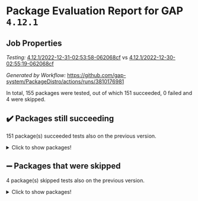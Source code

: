 # Package Evaluation Report for GAP `4.12.1`

## Job Properties

*Testing:* [4.12.1/2022-12-31-02:53:58-062068cf](https://github.com/gap-system/PackageDistro/blob/data/reports/4.12.1/2022-12-31-02:53:58-062068cf) vs [4.12.1/2022-12-30-02:55:19-062068cf](https://github.com/gap-system/PackageDistro/blob/data/reports/4.12.1/2022-12-30-02:55:19-062068cf)

*Generated by Workflow:* https://github.com/gap-system/PackageDistro/actions/runs/3810176981

In total, 155 packages were tested, out of which 151 succeeded, 0 failed and 4 were skipped.

## :heavy_check_mark: Packages still succeeding

151 package(s) succeeded tests also on the previous version.
<details><summary>Click to show packages!</summary>

- 4ti2interface 2022.09-01 [(success)](https://github.com/gap-system/PackageDistro/actions/runs/3810176981/jobs/6482183824)
- ace 5.6.1 [(success)](https://github.com/gap-system/PackageDistro/actions/runs/3810176981/jobs/6482183858)
- aclib 1.3.2 [(success)](https://github.com/gap-system/PackageDistro/actions/runs/3810176981/jobs/6482183890)
- agt 0.3 [(success)](https://github.com/gap-system/PackageDistro/actions/runs/3810176981/jobs/6482183921)
- alnuth 3.2.1 [(success)](https://github.com/gap-system/PackageDistro/actions/runs/3810176981/jobs/6482183955)
- anupq 3.2.6 [(success)](https://github.com/gap-system/PackageDistro/actions/runs/3810176981/jobs/6482183994)
- atlasrep 2.1.6 [(success)](https://github.com/gap-system/PackageDistro/actions/runs/3810176981/jobs/6482184027)
- autodoc 2022.10.20 [(success)](https://github.com/gap-system/PackageDistro/actions/runs/3810176981/jobs/6482184061)
- automata 1.15 [(success)](https://github.com/gap-system/PackageDistro/actions/runs/3810176981/jobs/6482184096)
- automgrp 1.3.2 [(success)](https://github.com/gap-system/PackageDistro/actions/runs/3810176981/jobs/6482184119)
- autpgrp 1.11 [(success)](https://github.com/gap-system/PackageDistro/actions/runs/3810176981/jobs/6482184138)
- cap 2022.12-15 [(success)](https://github.com/gap-system/PackageDistro/actions/runs/3810176981/jobs/6482184162)
- caratinterface 2.3.4 [(success)](https://github.com/gap-system/PackageDistro/actions/runs/3810176981/jobs/6482184182)
- cddinterface 2022.11.01 [(success)](https://github.com/gap-system/PackageDistro/actions/runs/3810176981/jobs/6482184207)
- circle 1.6.5 [(success)](https://github.com/gap-system/PackageDistro/actions/runs/3810176981/jobs/6482184235)
- classicpres 1.22 [(success)](https://github.com/gap-system/PackageDistro/actions/runs/3810176981/jobs/6482184270)
- cohomolo 1.6.10 [(success)](https://github.com/gap-system/PackageDistro/actions/runs/3810176981/jobs/6482184300)
- congruence 1.2.4 [(success)](https://github.com/gap-system/PackageDistro/actions/runs/3810176981/jobs/6482184335)
- corelg 1.56 [(success)](https://github.com/gap-system/PackageDistro/actions/runs/3810176981/jobs/6482184365)
- crime 1.6 [(success)](https://github.com/gap-system/PackageDistro/actions/runs/3810176981/jobs/6482184400)
- crisp 1.4.6 [(success)](https://github.com/gap-system/PackageDistro/actions/runs/3810176981/jobs/6482184430)
- crypting 0.10.4 [(success)](https://github.com/gap-system/PackageDistro/actions/runs/3810176981/jobs/6482184468)
- cryst 4.1.25 [(success)](https://github.com/gap-system/PackageDistro/actions/runs/3810176981/jobs/6482184499)
- crystcat 1.1.10 [(success)](https://github.com/gap-system/PackageDistro/actions/runs/3810176981/jobs/6482184526)
- ctbllib 1.3.4 [(success)](https://github.com/gap-system/PackageDistro/actions/runs/3810176981/jobs/6482184560)
- cubefree 1.19 [(success)](https://github.com/gap-system/PackageDistro/actions/runs/3810176981/jobs/6482184597)
- curlinterface 2.3.1 [(success)](https://github.com/gap-system/PackageDistro/actions/runs/3810176981/jobs/6482184643)
- cvec 2.7.6 [(success)](https://github.com/gap-system/PackageDistro/actions/runs/3810176981/jobs/6482184688)
- datastructures 0.3.0 [(success)](https://github.com/gap-system/PackageDistro/actions/runs/3810176981/jobs/6482184729)
- deepthought 1.0.6 [(success)](https://github.com/gap-system/PackageDistro/actions/runs/3810176981/jobs/6482184769)
- design 1.7 [(success)](https://github.com/gap-system/PackageDistro/actions/runs/3810176981/jobs/6482184809)
- difsets 2.3.1 [(success)](https://github.com/gap-system/PackageDistro/actions/runs/3810176981/jobs/6482184855)
- digraphs 1.6.1 [(success)](https://github.com/gap-system/PackageDistro/actions/runs/3810176981/jobs/6482184916)
- edim 1.3.6 [(success)](https://github.com/gap-system/PackageDistro/actions/runs/3810176981/jobs/6482184967)
- example 4.3.2 [(success)](https://github.com/gap-system/PackageDistro/actions/runs/3810176981/jobs/6482185020)
- examplesforhomalg 2022.11-01 [(success)](https://github.com/gap-system/PackageDistro/actions/runs/3810176981/jobs/6482185063)
- factint 1.6.3 [(success)](https://github.com/gap-system/PackageDistro/actions/runs/3810176981/jobs/6482185113)
- ferret 1.0.9 [(success)](https://github.com/gap-system/PackageDistro/actions/runs/3810176981/jobs/6482185168)
- fga 1.4.0 [(success)](https://github.com/gap-system/PackageDistro/actions/runs/3810176981/jobs/6482185220)
- fining 1.5.4 [(success)](https://github.com/gap-system/PackageDistro/actions/runs/3810176981/jobs/6482185277)
- float 1.0.3 [(success)](https://github.com/gap-system/PackageDistro/actions/runs/3810176981/jobs/6482185330)
- format 1.4.3 [(success)](https://github.com/gap-system/PackageDistro/actions/runs/3810176981/jobs/6482185385)
- forms 1.2.9 [(success)](https://github.com/gap-system/PackageDistro/actions/runs/3810176981/jobs/6482185452)
- fplsa 1.2.5 [(success)](https://github.com/gap-system/PackageDistro/actions/runs/3810176981/jobs/6482185513)
- fr 2.4.12 [(success)](https://github.com/gap-system/PackageDistro/actions/runs/3810176981/jobs/6482185578)
- francy 1.2.5 [(success)](https://github.com/gap-system/PackageDistro/actions/runs/3810176981/jobs/6482185644)
- fwtree 1.3 [(success)](https://github.com/gap-system/PackageDistro/actions/runs/3810176981/jobs/6482185717)
- gapdoc 1.6.6 [(success)](https://github.com/gap-system/PackageDistro/actions/runs/3810176981/jobs/6482185815)
- gauss 2022.12-01 [(success)](https://github.com/gap-system/PackageDistro/actions/runs/3810176981/jobs/6482185906)
- gaussforhomalg 2022.08-03 [(success)](https://github.com/gap-system/PackageDistro/actions/runs/3810176981/jobs/6482185969)
- gbnp 1.0.5 [(success)](https://github.com/gap-system/PackageDistro/actions/runs/3810176981/jobs/6482186042)
- generalizedmorphismsforcap 2022.12-01 [(success)](https://github.com/gap-system/PackageDistro/actions/runs/3810176981/jobs/6482186136)
- genss 1.6.8 [(success)](https://github.com/gap-system/PackageDistro/actions/runs/3810176981/jobs/6482186283)
- gradedmodules 2022.09-02 [(success)](https://github.com/gap-system/PackageDistro/actions/runs/3810176981/jobs/6482186350)
- gradedringforhomalg 2022.11-01 [(success)](https://github.com/gap-system/PackageDistro/actions/runs/3810176981/jobs/6482186430)
- grape 4.9.0 [(success)](https://github.com/gap-system/PackageDistro/actions/runs/3810176981/jobs/6482186509)
- groupoids 1.71 [(success)](https://github.com/gap-system/PackageDistro/actions/runs/3810176981/jobs/6482186574)
- grpconst 2.6.3 [(success)](https://github.com/gap-system/PackageDistro/actions/runs/3810176981/jobs/6482186634)
- guarana 0.96.3 [(success)](https://github.com/gap-system/PackageDistro/actions/runs/3810176981/jobs/6482186699)
- guava 3.17 [(success)](https://github.com/gap-system/PackageDistro/actions/runs/3810176981/jobs/6482186769)
- hap 1.47 [(success)](https://github.com/gap-system/PackageDistro/actions/runs/3810176981/jobs/6482186832)
- hapcryst 0.1.15 [(success)](https://github.com/gap-system/PackageDistro/actions/runs/3810176981/jobs/6482186900)
- hecke 1.5.3 [(success)](https://github.com/gap-system/PackageDistro/actions/runs/3810176981/jobs/6482186991)
- help 3.5 [(success)](https://github.com/gap-system/PackageDistro/actions/runs/3810176981/jobs/6482187078)
- homalg 2022.12-02 [(success)](https://github.com/gap-system/PackageDistro/actions/runs/3810176981/jobs/6482187154)
- homalgtocas 2022.11-02 [(success)](https://github.com/gap-system/PackageDistro/actions/runs/3810176981/jobs/6482187227)
- idrel 2.44 [(success)](https://github.com/gap-system/PackageDistro/actions/runs/3810176981/jobs/6482187275)
- images 1.3.1 [(success)](https://github.com/gap-system/PackageDistro/actions/runs/3810176981/jobs/6482187336)
- intpic 0.3.0 [(success)](https://github.com/gap-system/PackageDistro/actions/runs/3810176981/jobs/6482187390)
- io 4.8.0 [(success)](https://github.com/gap-system/PackageDistro/actions/runs/3810176981/jobs/6482187432)
- io_forhomalg 2022.11-01 [(success)](https://github.com/gap-system/PackageDistro/actions/runs/3810176981/jobs/6482187468)
- irredsol 1.4.4 [(success)](https://github.com/gap-system/PackageDistro/actions/runs/3810176981/jobs/6482187515)
- json 2.1.1 [(success)](https://github.com/gap-system/PackageDistro/actions/runs/3810176981/jobs/6482187569)
- jupyterkernel 1.4.1 [(success)](https://github.com/gap-system/PackageDistro/actions/runs/3810176981/jobs/6482187615)
- jupyterviz 1.5.6 [(success)](https://github.com/gap-system/PackageDistro/actions/runs/3810176981/jobs/6482187672)
- kan 1.34 [(success)](https://github.com/gap-system/PackageDistro/actions/runs/3810176981/jobs/6482187723)
- kbmag 1.5.10 [(success)](https://github.com/gap-system/PackageDistro/actions/runs/3810176981/jobs/6482187767)
- laguna 3.9.5 [(success)](https://github.com/gap-system/PackageDistro/actions/runs/3810176981/jobs/6482187801)
- liealgdb 2.2.1 [(success)](https://github.com/gap-system/PackageDistro/actions/runs/3810176981/jobs/6482187839)
- liepring 2.8 [(success)](https://github.com/gap-system/PackageDistro/actions/runs/3810176981/jobs/6482187888)
- liering 2.4.2 [(success)](https://github.com/gap-system/PackageDistro/actions/runs/3810176981/jobs/6482187931)
- linearalgebraforcap 2022.12-04 [(success)](https://github.com/gap-system/PackageDistro/actions/runs/3810176981/jobs/6482187972)
- localizeringforhomalg 2022.11-01 [(success)](https://github.com/gap-system/PackageDistro/actions/runs/3810176981/jobs/6482188011)
- loops 3.4.3 [(success)](https://github.com/gap-system/PackageDistro/actions/runs/3810176981/jobs/6482188047)
- lpres 1.0.3 [(success)](https://github.com/gap-system/PackageDistro/actions/runs/3810176981/jobs/6482188083)
- majoranaalgebras 1.5.1 [(success)](https://github.com/gap-system/PackageDistro/actions/runs/3810176981/jobs/6482188119)
- mapclass 1.4.6 [(success)](https://github.com/gap-system/PackageDistro/actions/runs/3810176981/jobs/6482188146)
- matgrp 0.70 [(success)](https://github.com/gap-system/PackageDistro/actions/runs/3810176981/jobs/6482188170)
- matricesforhomalg 2022.12-01 [(success)](https://github.com/gap-system/PackageDistro/actions/runs/3810176981/jobs/6482188214)
- modisom 2.5.3 [(success)](https://github.com/gap-system/PackageDistro/actions/runs/3810176981/jobs/6482188241)
- modulepresentationsforcap 2022.12-01 [(success)](https://github.com/gap-system/PackageDistro/actions/runs/3810176981/jobs/6482188273)
- modules 2022.11-01 [(success)](https://github.com/gap-system/PackageDistro/actions/runs/3810176981/jobs/6482188310)
- monoidalcategories 2022.12-01 [(success)](https://github.com/gap-system/PackageDistro/actions/runs/3810176981/jobs/6482188338)
- nconvex 2022.09-01 [(success)](https://github.com/gap-system/PackageDistro/actions/runs/3810176981/jobs/6482188365)
- nilmat 1.4.2 [(success)](https://github.com/gap-system/PackageDistro/actions/runs/3810176981/jobs/6482188394)
- nock 1.5 [(success)](https://github.com/gap-system/PackageDistro/actions/runs/3810176981/jobs/6482188418)
- normalizinterface 1.3.5 [(success)](https://github.com/gap-system/PackageDistro/actions/runs/3810176981/jobs/6482188438)
- nq 2.5.9 [(success)](https://github.com/gap-system/PackageDistro/actions/runs/3810176981/jobs/6482188452)
- numericalsgps 1.3.1 [(success)](https://github.com/gap-system/PackageDistro/actions/runs/3810176981/jobs/6482188477)
- openmath 11.5.2 [(success)](https://github.com/gap-system/PackageDistro/actions/runs/3810176981/jobs/6482188500)
- orb 4.9.0 [(success)](https://github.com/gap-system/PackageDistro/actions/runs/3810176981/jobs/6482188520)
- packagemanager 1.3.2 [(success)](https://github.com/gap-system/PackageDistro/actions/runs/3810176981/jobs/6482188536)
- patternclass 2.4.3 [(success)](https://github.com/gap-system/PackageDistro/actions/runs/3810176981/jobs/6482188554)
- permut 2.0.4 [(success)](https://github.com/gap-system/PackageDistro/actions/runs/3810176981/jobs/6482188574)
- polenta 1.3.10 [(success)](https://github.com/gap-system/PackageDistro/actions/runs/3810176981/jobs/6482188588)
- polymaking 0.8.6 [(success)](https://github.com/gap-system/PackageDistro/actions/runs/3810176981/jobs/6482188623)
- primgrp 3.4.3 [(success)](https://github.com/gap-system/PackageDistro/actions/runs/3810176981/jobs/6482188644)
- profiling 2.5.2 [(success)](https://github.com/gap-system/PackageDistro/actions/runs/3810176981/jobs/6482188691)
- qpa 1.34 [(success)](https://github.com/gap-system/PackageDistro/actions/runs/3810176981/jobs/6482188724)
- quagroup 1.8.3 [(success)](https://github.com/gap-system/PackageDistro/actions/runs/3810176981/jobs/6482188750)
- radiroot 2.9 [(success)](https://github.com/gap-system/PackageDistro/actions/runs/3810176981/jobs/6482188776)
- rcwa 4.7.1 [(success)](https://github.com/gap-system/PackageDistro/actions/runs/3810176981/jobs/6482188807)
- rds 1.8 [(success)](https://github.com/gap-system/PackageDistro/actions/runs/3810176981/jobs/6482188841)
- recog 1.4.2 [(success)](https://github.com/gap-system/PackageDistro/actions/runs/3810176981/jobs/6482188881)
- repndecomp 1.2.1 [(success)](https://github.com/gap-system/PackageDistro/actions/runs/3810176981/jobs/6482188927)
- repsn 3.1.0 [(success)](https://github.com/gap-system/PackageDistro/actions/runs/3810176981/jobs/6482188966)
- resclasses 4.7.3 [(success)](https://github.com/gap-system/PackageDistro/actions/runs/3810176981/jobs/6482189019)
- ringsforhomalg 2022.11-01 [(success)](https://github.com/gap-system/PackageDistro/actions/runs/3810176981/jobs/6482189060)
- sco 2022.09-01 [(success)](https://github.com/gap-system/PackageDistro/actions/runs/3810176981/jobs/6482189103)
- scscp 2.4.0 [(success)](https://github.com/gap-system/PackageDistro/actions/runs/3810176981/jobs/6482189159)
- semigroups 5.2.0 [(success)](https://github.com/gap-system/PackageDistro/actions/runs/3810176981/jobs/6482189211)
- sglppow 2.3 [(success)](https://github.com/gap-system/PackageDistro/actions/runs/3810176981/jobs/6482189264)
- sgpviz 0.999.5 [(success)](https://github.com/gap-system/PackageDistro/actions/runs/3810176981/jobs/6482189322)
- simpcomp 2.1.14 [(success)](https://github.com/gap-system/PackageDistro/actions/runs/3810176981/jobs/6482189363)
- singular 2022.09.23 [(success)](https://github.com/gap-system/PackageDistro/actions/runs/3810176981/jobs/6482189404)
- sl2reps 1.1 [(success)](https://github.com/gap-system/PackageDistro/actions/runs/3810176981/jobs/6482189470)
- sla 1.5.3 [(success)](https://github.com/gap-system/PackageDistro/actions/runs/3810176981/jobs/6482189519)
- smallgrp 1.5.1 [(success)](https://github.com/gap-system/PackageDistro/actions/runs/3810176981/jobs/6482189578)
- smallsemi 0.6.13 [(success)](https://github.com/gap-system/PackageDistro/actions/runs/3810176981/jobs/6482189639)
- sonata 2.9.6 [(success)](https://github.com/gap-system/PackageDistro/actions/runs/3810176981/jobs/6482189707)
- sophus 1.27 [(success)](https://github.com/gap-system/PackageDistro/actions/runs/3810176981/jobs/6482189757)
- spinsym 1.5.2 [(success)](https://github.com/gap-system/PackageDistro/actions/runs/3810176981/jobs/6482189826)
- standardff 0.9.4 [(success)](https://github.com/gap-system/PackageDistro/actions/runs/3810176981/jobs/6482189891)
- symbcompcc 1.3.2 [(success)](https://github.com/gap-system/PackageDistro/actions/runs/3810176981/jobs/6482189974)
- thelma 1.3 [(success)](https://github.com/gap-system/PackageDistro/actions/runs/3810176981/jobs/6482190063)
- tomlib 1.2.9 [(success)](https://github.com/gap-system/PackageDistro/actions/runs/3810176981/jobs/6482190158)
- toolsforhomalg 2022.12-01 [(success)](https://github.com/gap-system/PackageDistro/actions/runs/3810176981/jobs/6482190234)
- toric 1.9.5 [(success)](https://github.com/gap-system/PackageDistro/actions/runs/3810176981/jobs/6482190296)
- toricvarieties 2022.07.13 [(success)](https://github.com/gap-system/PackageDistro/actions/runs/3810176981/jobs/6482190370)
- transgrp 3.6.3 [(success)](https://github.com/gap-system/PackageDistro/actions/runs/3810176981/jobs/6482190456)
- ugaly 4.0.3 [(success)](https://github.com/gap-system/PackageDistro/actions/runs/3810176981/jobs/6482190531)
- unipot 1.5 [(success)](https://github.com/gap-system/PackageDistro/actions/runs/3810176981/jobs/6482190612)
- unitlib 4.1.0 [(success)](https://github.com/gap-system/PackageDistro/actions/runs/3810176981/jobs/6482190670)
- utils 0.81 [(success)](https://github.com/gap-system/PackageDistro/actions/runs/3810176981/jobs/6482190735)
- uuid 0.7 [(success)](https://github.com/gap-system/PackageDistro/actions/runs/3810176981/jobs/6482190825)
- walrus 0.9991 [(success)](https://github.com/gap-system/PackageDistro/actions/runs/3810176981/jobs/6482190893)
- wedderga 4.10.2 [(success)](https://github.com/gap-system/PackageDistro/actions/runs/3810176981/jobs/6482190967)
- xmod 2.88 [(success)](https://github.com/gap-system/PackageDistro/actions/runs/3810176981/jobs/6482191044)
- xmodalg 1.23 [(success)](https://github.com/gap-system/PackageDistro/actions/runs/3810176981/jobs/6482191109)
- yangbaxter 0.10.2 [(success)](https://github.com/gap-system/PackageDistro/actions/runs/3810176981/jobs/6482191176)
- zeromqinterface 0.14 [(success)](https://github.com/gap-system/PackageDistro/actions/runs/3810176981/jobs/6482191241)
</details>

## :heavy_minus_sign: Packages that were skipped

4 package(s) skipped tests also on the previous version.
<details><summary>Click to show packages!</summary>

- browse 1.8.19 [(skipped)](https://github.com/gap-system/PackageDistro/actions/runs/3810176981/jobs/6482083928)
- itc 1.5.1 [(skipped)](https://github.com/gap-system/PackageDistro/actions/runs/3810176981/jobs/6482083928)
- polycyclic 2.16 [(skipped)](https://github.com/gap-system/PackageDistro/actions/runs/3810176981/jobs/6482083928)
- xgap 4.31 [(skipped)](https://github.com/gap-system/PackageDistro/actions/runs/3810176981/jobs/6482083928)
</details>

